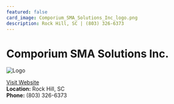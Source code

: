 ```yaml
---
featured: false
card_image: Comporium_SMA_Solutions_Inc_logo.png
description: Rock Hill, SC | (803) 326-6373
---
```


# Comporium SMA Solutions Inc.
<img src="Comporium_SMA_Solutions_Inc_logo.png" alt="Logo" style="max-width: 200px; height: auto;">

<a href="https://www.comporiumsma.com">Visit Website</a>  
**Location:** Rock Hill, SC  
**Phone:** (803) 326-6373

